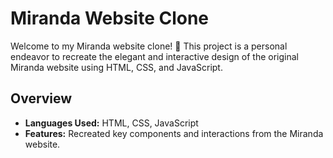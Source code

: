# Miranda Website Clone

Welcome to my Miranda website clone! 🚀 This project is a personal endeavor to recreate the elegant and interactive design of the original Miranda website using HTML, CSS, and JavaScript.

## Overview

- **Languages Used:** HTML, CSS, JavaScript
- **Features:** Recreated key components and interactions from the Miranda website.
